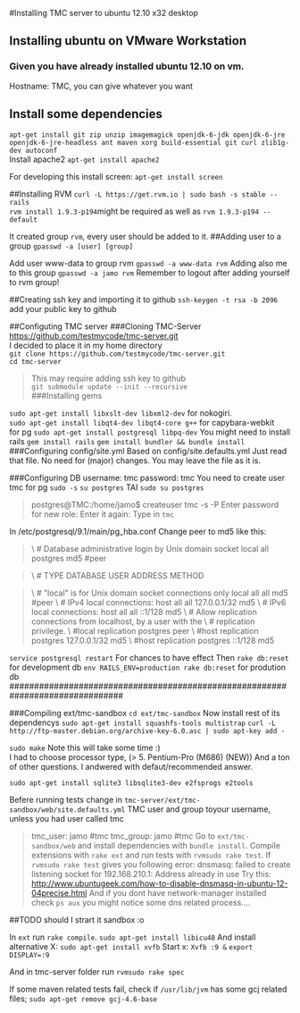 #Installing TMC server  to ubuntu 12.10 x32 desktop
## Installing ubuntu on VMware Workstation
### Given you have already installed ubuntu 12.10 on vm.

Hostname: TMC, you can give whatever you want  


## Install some dependencies
`apt-get install git zip unzip imagemagick openjdk-6-jdk openjdk-6-jre openjdk-6-jre-headless ant maven xorg build-essential git curl zlib1g-dev autoconf`  
Install apache2
`apt-get install apache2`

For developing this install screen:
`apt-get install screen`


##Installing RVM
`curl -L https://get.rvm.io | sudo bash -s stable --rails`  
`rvm install 1.9.3-p194`might be required  as well as `rvm 1.9.3-p194 --default`

It created  group `rvm`, every user should be added to it.
##Adding user to a group
`gpasswd -a [user] [group]`

Add user www-data to group rvm
`gpasswd -a www-data rvm`
Adding also me to this group
`gpasswd -a jamo rvm`
Remember to logout after adding yourself to rvm group!

##Creating ssh key and importing it to github
`ssh-keygen -t rsa -b 2096`
add your public key to github

##Configuting TMC server
###Cloning TMC-Server  
https://github.com/testmycode/tmc-server.git  
I decided to place it in my home directory  
`git clone https://github.com/testmycode/tmc-server.git`  
`cd tmc-server`  
> This may require adding ssh key to github  
`git submodule update --init --recursive`  
###Installing gems  

`sudo apt-get install libxslt-dev libxml2-dev` for nokogiri.  
`sudo apt-get install libqt4-dev libqt4-core g++` for capybara-webkit  
for pg  `sudo apt-get install postgresql libpq-dev`
You might need to install rails `gem install rails` 
`gem install bundler && bundle install`
###Configuring config/site.yml
Based on config/site.defaults.yml
Just read that file. No need for (major) changes. You may leave the file as it is.  

###Configuring DB
username: tmc
password: tmc
You need to create user tmc for pg
`sudo -s`
`su postgres`
TAI
`sudo su postgres`
>postgres@TMC:/home/jamo$ createuser tmc -s -P
>Enter password for new role: 
>Enter it again: 
Type in  `tmc`

In /etc/postgresql/9.1/main/pg_hba.conf
Change peer to md5 like this:
>\ # Database administrative login by Unix domain socket
> local   all             postgres                                md5 #peer

>\ # TYPE  DATABASE        USER            ADDRESS                 METHOD

>\ # "local" is for Unix domain socket connections only
> local   all             all                                     md5 #peer
>\ # IPv4 local connections:
> host    all             all             127.0.0.1/32            md5
>\ # IPv6 local connections:
> host    all             all             ::1/128                 md5
>\ # Allow replication connections from localhost, by a user with the
>\ # replication privilege.
>\ #local   replication     postgres                                peer
>\ #host    replication     postgres        127.0.0.1/32            md5
>\ #host    replication     postgres        ::1/128                 md5

`service postgresql restart` 
For chances to have effect
Then 
`rake db:reset` for development db
`env RAILS_ENV=production rake db:reset` for prodution db
############################################################################### 


###Compiling ext/tmc-sandbox
`cd ext/tmc-sandbox`
Now install rest of its dependencys
`sudo apt-get install squashfs-tools multistrap`
`curl -L http://ftp-master.debian.org/archive-key-6.0.asc | sudo apt-key add -`

`sudo make` Note this will take some time :)  
I had to choose processor type, (> 5. Pentium-Pro (M686) (NEW))
And a ton of other questions. I andwered with defaut/recommended answer.  

`sudo apt-get install sqlite3 libsqlite3-dev e2fsprogs e2tools`

Befere running tests change in `tmc-server/ext/tmc-sandbox/web/site.defaults.yml`
TMC user and group toyour username, unless you had user called tmc
>tmc_user: jamo #tmc
>tmc_group: jamo #tmc
Go to `ext/tmc-sandbox/web` and install dependencies with `bundle install`. Compile extensions with `rake ext` and run tests with `rvmsudo rake test`.
If `rvmsudo rake test` gives you following error:
>dnsmasq: failed to create listening socket for 192.168.210.1: Address already in use
Try this: http://www.ubuntugeek.com/how-to-disable-dnsmasq-in-ubuntu-12-04precise.html
And if you dont have network-manager installed check
`ps aux` you might notice some dns related process....

##TODO
should I strart it sandbox :o

In `ext` run `rake compile`.
`sudo apt-get install libicu48`
And install alternative X: `sudo apt-get install xvfb`
Start x:
`Xvfb :9 &`
`export DISPLAY=:9`

And in tmc-server folder run
`rvmsudo rake spec`

If some maven related tests fail, check if `/usr/lib/jvm` has some gcj related files; `sudo apt-get remove gcj-4.6-base`